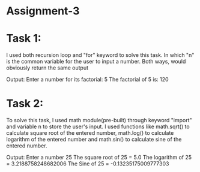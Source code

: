 # Assignment-3
# Task 1:
I used both recursion loop and "for" keyword to solve this task. In which "n" is the common variable for the user to input a number. Both ways, 
would obviously return the same output

Output:
Enter a number for its factorial: 5
The factorial of 5 is: 120

# Task 2:
To solve this task, I used math module(pre-built) through keyword "import" and variable n to store the user's input. 
I used functions like math.sqrt() to calculate square root of the entered number, math.log() to calculate logarithm
of the entered number and math.sin() to calculate sine of the entered number.

Output:
Enter a number
25
The square root of 25 = 5.0
The logarithm of 25 = 3.2188758248682006
The Sine of 25 = -0.13235175009777303
